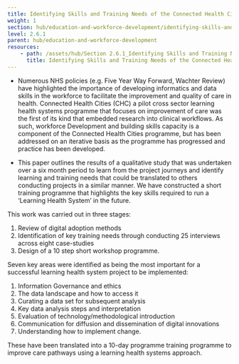 ```yaml
---
title: Identifying Skills and Training Needs of the Connected Health Cities Programme
weight: 1
section: hub/education-and-workforce-development/identifying-skills-and-training-needs-of-the-connected-health-cities-programme
level: 2.6.1
parent: hub/education-and-workforce-development
resources: 
    - path: /assets/hub/Section 2.6.1_Identifying Skills and Training Needs.pdf
      title: Identifying Skills and Training Needs of the Connected Health Cities Programme
---
```


- Numerous NHS policies (e.g. Five Year Way Forward, Wachter Review) have highlighted the importance of developing informatics and data skills in the workforce to facilitate the improvement and quality of care in health. Connected Health Cities (CHC) a pilot cross sector learning health systems programme that focuses on improvement of care was the first of its kind that embedded research into clinical workflows. As such, workforce Development and building skills capacity is a component of the Connected Health Cities programme, but has been addressed on an iterative basis as the programme has progressed and practice has been developed.

- This paper outlines the results of a qualitative study that was undertaken over a six month period to learn from the project journeys and identify learning and training needs that could be translated to others conducting projects in a similar manner. We have constructed a short training programme that highlights the key skills required to run a ‘Learning Health System’ in the future.

This work was carried out in three stages: 
1. Review of digital adoption methods
2. Identification of key training needs through conducting 25 interviews across eight case-studies
3. Design of a 10 step short workshop programme.

Seven key areas were identified as being the most important for a successful learning health system project to be implemented: 
1. Information Governance and ethics
2. The data landscape and how to access it
3. Curating a data set for subsequent analysis 
4. Key data analysis steps and interpretation
5. Evaluation of technology/methodological introduction
6. Communication for diffusion and dissemination of digital innovations
7. Understanding how to implement change. 

These have been translated into a 10-day programme training programme to improve care pathways using a learning health systems approach.
